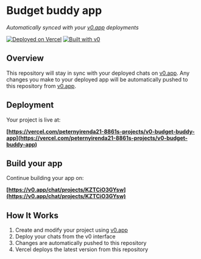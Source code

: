 # Budget buddy app

*Automatically synced with your [v0.app](https://v0.app) deployments*

[![Deployed on Vercel](https://img.shields.io/badge/Deployed%20on-Vercel-black?style=for-the-badge&logo=vercel)](https://vercel.com/peternyirenda21-8861s-projects/v0-budget-buddy-app)
[![Built with v0](https://img.shields.io/badge/Built%20with-v0.app-black?style=for-the-badge)](https://v0.app/chat/projects/KZTCiO3GYsw)

## Overview

This repository will stay in sync with your deployed chats on [v0.app](https://v0.app).
Any changes you make to your deployed app will be automatically pushed to this repository from [v0.app](https://v0.app).

## Deployment

Your project is live at:

**[https://vercel.com/peternyirenda21-8861s-projects/v0-budget-buddy-app](https://vercel.com/peternyirenda21-8861s-projects/v0-budget-buddy-app)**

## Build your app

Continue building your app on:

**[https://v0.app/chat/projects/KZTCiO3GYsw](https://v0.app/chat/projects/KZTCiO3GYsw)**

## How It Works

1. Create and modify your project using [v0.app](https://v0.app)
2. Deploy your chats from the v0 interface
3. Changes are automatically pushed to this repository
4. Vercel deploys the latest version from this repository

